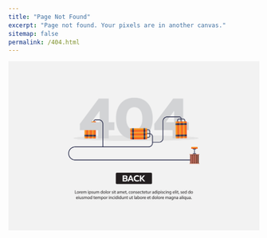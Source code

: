 ```yaml
---
title: "Page Not Found"
excerpt: "Page not found. Your pixels are in another canvas."
sitemap: false
permalink: /404.html
---
```


![](/images/Na_June_37.jpg)